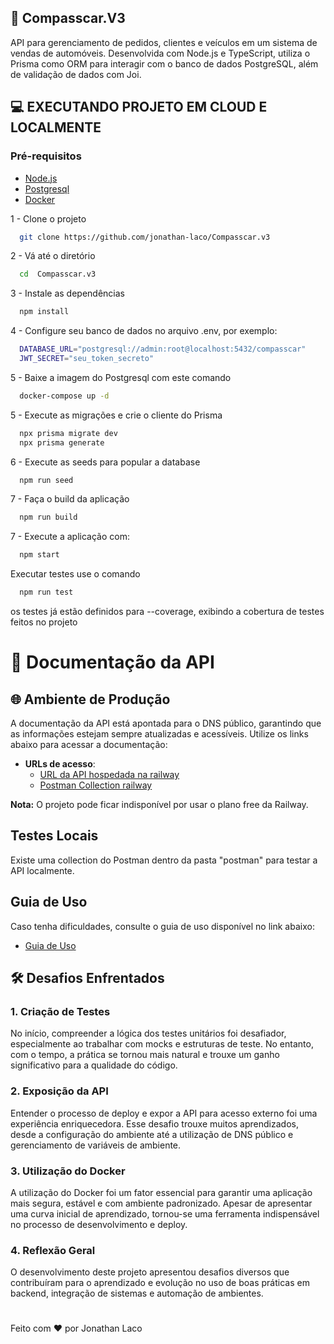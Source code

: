 ## 🚗 Compasscar.V3

API para gerenciamento de pedidos, clientes e veículos em um sistema de vendas de automóveis. Desenvolvida com Node.js e TypeScript, utiliza o Prisma como ORM para interagir com o banco de dados PostgreSQL, além de validação de dados com Joi.

## 💻 EXECUTANDO PROJETO EM CLOUD E LOCALMENTE 

### Pré-requisitos

- [Node.js](https://nodejs.org/)
- [Postgresql](https://www.postgresql.org/)
- [Docker](https://www.docker.com/)

1 - Clone o projeto

```bash
  git clone https://github.com/jonathan-laco/Compasscar.v3
```

2 - Vá até o diretório

```bash
  cd  Compasscar.v3
```

3 - Instale as dependências

```bash
  npm install
```

4 - Configure seu banco de dados no arquivo .env, por exemplo:

```bash
  DATABASE_URL="postgresql://admin:root@localhost:5432/compasscar"
  JWT_SECRET="seu_token_secreto"
```

5 - Baixe a imagem do Postgresql com este comando

```bash
  docker-compose up -d
```

5 - Execute as migrações e crie o cliente do Prisma

```bash
  npx prisma migrate dev
  npx prisma generate
```

6 - Execute as seeds para popular a database

```bash
  npm run seed
```

7 - Faça o build da aplicação

```bash
  npm run build
```

7 - Execute a aplicação com:

```bash
  npm start
```

Executar testes use o comando

```bash
  npm run test
```

os testes já estão definidos para --coverage, exibindo a cobertura de testes feitos no projeto

# 🔢 Documentação da API

## 🌐 Ambiente de Produção

A documentação da API está apontada para o DNS público, garantindo que as informações estejam sempre atualizadas e acessíveis. Utilize os links abaixo para acessar a documentação:

- **URLs de acesso**:
  - [URL da API hospedada na railway](https://compasscarv3-production.up.railway.app/api-docs)
  - [Postman Collection railway](https://www.postman.com/jonathan0x539/workspace/compasscar-v3/collection/14156529-d51a5a9f-4688-4a37-aafe-6b49f2faeeeb?action=share&source=copy-link&creator=14156529)

**Nota:** O projeto pode ficar indisponível por usar o plano free da Railway.

## Testes Locais

Existe uma collection do Postman dentro da pasta "postman" para testar a API localmente.

## Guia de Uso

Caso tenha dificuldades, consulte o guia de uso disponível no link abaixo:

- [Guia de Uso](https://pepper-tuck-27a.notion.site/Compass-CAR-19be90d9b1278002844acf9ba174be2e?pvs=73)

## 🛠️ Desafios Enfrentados

### 1. Criação de Testes

No início, compreender a lógica dos testes unitários foi desafiador, especialmente ao trabalhar com mocks e estruturas de teste. No entanto, com o tempo, a prática se tornou mais natural e trouxe um ganho significativo para a qualidade do código.

### 2. Exposição da API

Entender o processo de deploy e expor a API para acesso externo foi uma experiência enriquecedora. Esse desafio trouxe muitos aprendizados, desde a configuração do ambiente até a utilização de DNS público e gerenciamento de variáveis de ambiente.

### 3. Utilização do Docker

A utilização do Docker foi um fator essencial para garantir uma aplicação mais segura, estável e com ambiente padronizado. Apesar de apresentar uma curva inicial de aprendizado, tornou-se uma ferramenta indispensável no processo de desenvolvimento e deploy.

### 4. Reflexão Geral

O desenvolvimento deste projeto apresentou desafios diversos que contribuíram para o aprendizado e evolução no uso de boas práticas em backend, integração de sistemas e automação de ambientes.
#
Feito com ❤️ por Jonathan Laco
